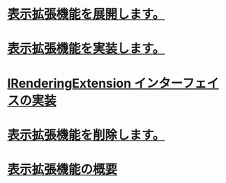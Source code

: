 # [表示拡張機能を展開します。](deploying-a-rendering-extension.md)
# [表示拡張機能を実装します。](implementing-a-rendering-extension.md)
# [IRenderingExtension インターフェイスの実装](implementing-the-irenderingextension-interface.md)
# [表示拡張機能を削除します。](removing-a-rendering-extension.md)
# [表示拡張機能の概要](rendering-extensions-overview.md)
